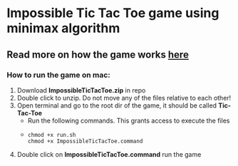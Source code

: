 # Impossible Tic Tac Toe game using minimax algorithm
## Read more on how the game works [here](https://drive.google.com/file/d/1cmRh8N2lVjJqoJe8XSG_ozmRLQoBZamI/view?usp=sharing)

### How to run the game on mac:
1. Download **ImpossibleTicTacToe.zip** in repo
2. Double click to unzip. Do not move any of the files relative to each other!
3. Open terminal and go to the root dir of the game, it should be called **Tic-Tac-Toe**
   - Run the following commands. This grants access to execute the files
   - ```
     chmod +x run.sh
     chmod +x ImpossibleTicTacToe.command
     ```
4. Double click on **ImpossibleTicTacToe.command** run the game
